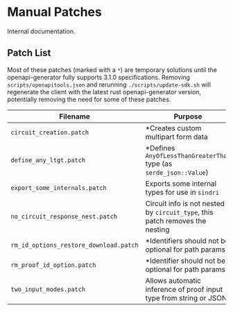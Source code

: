 # Manual Patches

Internal documentation. 

## Patch List

Most of these patches (marked with a `*`) are temporary solutions until the openapi-generator fully supports 3.1.0 specifications.
Removing `scripts/openapitools.json` and rerunning `./scripts/update-sdk.sh` will regenerate the client with the latest rust openapi-generator version, potentially removing the need for some of these patches.

| Filename       | Purpose                  | Patched Files         |
|----------------|--------------------------|-----------------------|
| `circuit_creation.patch` | *Creates custom multipart form data | `src/apis/circuits_api.rs` |
| `define_any_ltgt.patch` | *Defines `AnyOfLessThanGreaterThan` type (as `serde_json::Value`) | `src/models/mod.rs` |
| `export_some_internals.patch` | Exports some internal types for use in `sindri` | `src/apis/mod.rs` |
| `no_circuit_response_nest.patch` | Circuit info is not nested by `circuit_type`, this patch removes the nesting | `src/models/circuit_info_response.rs` |
| `rm_id_options_restore_download.patch` | *Identifiers should not be optional for path params | `src/apis/internal_api.rs` |
| `rm_proof_id_option.patch` | *Identifier should not be optional for path params | `src/apis/proofs_api.rs` |
| `two_input_modes.patch` | Allows automatic inference of proof input type from string or JSON | `src/models/proof_input.rs` |
